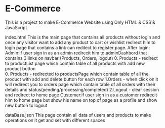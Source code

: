 # E-Commerce
This is a project to make E-Commerce Website using Only HTML &amp; CSS &amp; JavaScript

index.html
    This is the main page that contains all products without login and once any visitor want to add any product to cart or wishlist redirect him to login page that contains a link can reditect to register page.
    After login:
        Admin:if user sign in as an admin redirecit him to adminDashbord that contains 3 links on navbar 
            (Products, Orders, logout) 
            0. Products - redirect to productList page which contain table of all products with add new product button  
            0. Products - redirected to productsPage which contain table of all the product with add and delete button for each row
            1.Orders - when click on it will redirect you to orders page which contain table of all orders with their details and status(pending/processing/completed)
            2.Logout - clear session and redirect to home page
        Customer:if user sign in as a customer redirecit him to home page but show his name on top of page as 
        a profile and show new button to logout

dataBase.json
    This page contain all data of users and products to make operations on it get and set with different spaces